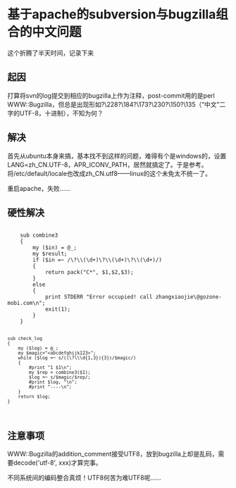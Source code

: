 # 基于apache的subversion与bugzilla组合的中文问题 #


这个折腾了半天时间，记录下来

## 起因 ##

打算将svn的log提交到相应的bugzilla上作为注释，post-commit用的是perl WWW::Bugzilla，但总是出现形如?\228?\184?\173?\230?\150?\135（“中文”二字的UTF-8，十进制），不知为何？

## 解决  ##
首先从ubuntu本身来搞，基本找不到这样的问题，难得有个是windows的，设置LANG=zh_CN.UTF-8，APR_ICONV_PATH，居然就搞定了。于是参考。将/etc/default/locale也改成zh_CN.utf8——linux的这个未免太不统一了。

重启apache，失败……


## 硬性解决 ##
<code>
    sub combine3  
    {  
        my ($in) = @_;  
        my $result;  
        if ($in =~ /\?\\(\d+)\?\\(\d+)\?\\(\d+)/)  
        {  
            return pack("C*", $1,$2,$3);  
        }  
        else  
        {  
            print STDERR "Error occupied! call zhangxiaojie\@gozone-mobi.com\n";  
            exit(1);  
        }  
    }  
      
    sub check_log  
    {  
        my ($log) = @_;  
        my $magic="<abcdefghijk123>";  
        while ($log =~ s/((\?\\\d{1,3}){3})/$magic/)  
        {  
            #print "1 $1\n";  
            my $rep = combine3($1);  
            $log =~ s/$magic/$rep/;  
            #print $log, "\n";  
            #print "----\n";  
        }  
        return $log;  
    }  
</code>

## 注意事项 ##
WWW::Bugzilla的addition_comment接受UTF8，放到bugzilla上却是乱码，需要decode('utf-8', xxx)才算完事。

不同系统间的编码整合真烦！UTF8何苦为难UTF8呢……

